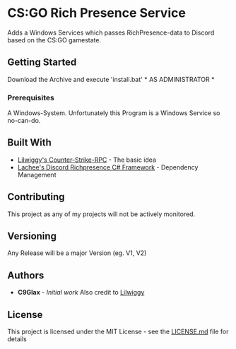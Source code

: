 # CS:GO Rich Presence Service

Adds a Windows Services which passes RichPresence-data to Discord based on the CS:GO gamestate.

## Getting Started

Download the Archive and execute 'install.bat' * AS ADMINISTRATOR *

### Prerequisites

A Windows-System. Unfortunately this Program is a Windows Service so no-can-do.

## Built With

* [Lilwiggy's Counter-Strike-RPC](https://github.com/Lilwiggy/counter-strike-rpc) - The basic idea
* [Lachee's Discord Richpresence C# Framework](https://github.com/Lachee/discord-rpc-csharp) - Dependency Management

## Contributing

This project as any of my projects will not be actively monitored.

## Versioning

Any Release will be a major Version (eg. V1, V2)

## Authors

* **C9Glax** - *Initial work*
Also credit to [Lilwiggy](https://github.com/Lilwiggy/counter-strike-rpc)

## License

This project is licensed under the MIT License - see the [LICENSE.md](LICENSE.md) file for details
